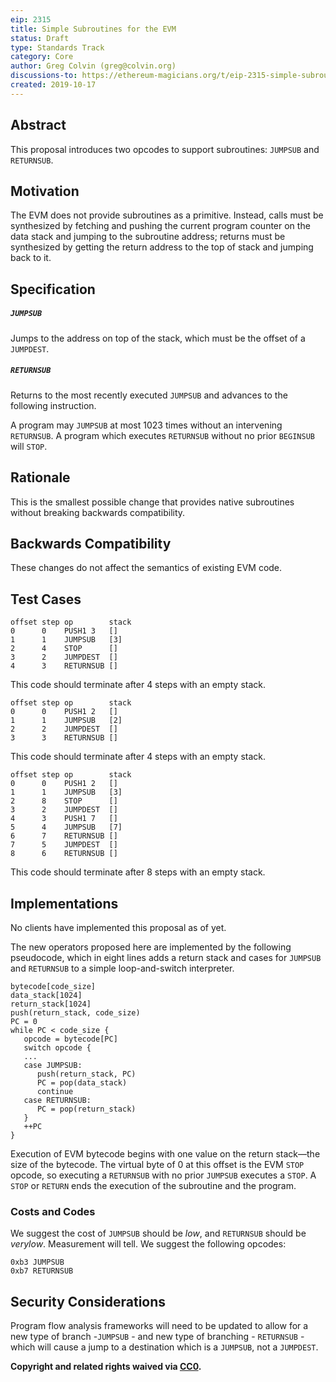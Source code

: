 ```yaml
---
eip: 2315
title: Simple Subroutines for the EVM
status: Draft
type: Standards Track
category: Core
author: Greg Colvin (greg@colvin.org)
discussions-to: https://ethereum-magicians.org/t/eip-2315-simple-subroutines-for-the-evm/3941
created: 2019-10-17
---
```


## Abstract

This proposal introduces two opcodes to support subroutines:  `JUMPSUB` and `RETURNSUB`.

## Motivation

The EVM does not provide subroutines as a primitive.  Instead, calls must be synthesized by fetching and pushing the current program counter on the data stack and jumping to the subroutine address; returns must be synthesized by getting the return address to the top of stack and jumping back to it.

## Specification

##### `JUMPSUB`
Jumps to the address on top of the stack, which must be the offset of a `JUMPDEST`.

##### `RETURNSUB`
Returns to the most recently executed `JUMPSUB` and advances to the following instruction.

A program may `JUMPSUB` at most 1023 times without an intervening `RETURNSUB`.  A program which executes `RETURNSUB` without no prior `BEGINSUB` will `STOP`.

## Rationale

This is the smallest possible change that provides native subroutines without breaking backwards compatibility.

## Backwards Compatibility

These changes do not affect the semantics of existing EVM code.

## Test Cases
```
offset step op        stack
0      0    PUSH1 3   []
1      1    JUMPSUB   [3]
2      4    STOP      []
3      2    JUMPDEST  []
4      3    RETURNSUB []
```
This code should terminate after 4 steps with an empty stack.
```
offset step op        stack
0      0    PUSH1 2   []
1      1    JUMPSUB   [2]
2      2    JUMPDEST  []
3      3    RETURNSUB []
```
This code should terminate after 4 steps with an empty stack.
```
offset step op        stack
0      0    PUSH1 2   []
1      1    JUMPSUB   [3]
2      8    STOP      []
3      2    JUMPDEST  []
4      3    PUSH1 7   []
5      4    JUMPSUB   [7]
6      7    RETURNSUB []
7      5    JUMPDEST  []
8      6    RETURNSUB []
```
This code should terminate after 8 steps with an empty stack.

## Implementations

No clients have implemented this proposal as of yet.

The new operators proposed here are implemented by the following pseudocode, which in eight lines adds a return stack and cases for `JUMPSUB` and `RETURNSUB` to a simple loop-and-switch interpreter.
```
bytecode[code_size]
data_stack[1024]
return_stack[1024]
push(return_stack, code_size)
PC = 0
while PC < code_size {
   opcode = bytecode[PC]
   switch opcode {
   ...
   case JUMPSUB:
      push(return_stack, PC)
      PC = pop(data_stack)
      continue
   case RETURNSUB:
      PC = pop(return_stack)
   }
   ++PC
}
```
Execution of EVM bytecode begins with one value on the return stack—the size of the bytecode. The virtual byte of 0 at this offset is the EVM `STOP` opcode, so executing a `RETURNSUB` with no prior `JUMPSUB` executes a `STOP`.  A `STOP` or `RETURN` ends the execution of the subroutine and the program.

### Costs and Codes

We suggest the cost of `JUMPSUB` should be _low_, and `RETURNSUB` should be _verylow_. 
 Measurement will tell.  We suggest the following opcodes:
```
0xb3 JUMPSUB
0xb7 RETURNSUB
```
## Security Considerations

Program flow analysis frameworks will need to be updated to allow for a new type of branch -`JUMPSUB` - and new type of branching - `RETURNSUB` - which will cause a jump to a destination which is a `JUMPSUB`, not a `JUMPDEST`. 

**Copyright and related rights waived via [CC0](https://creativecommons.org/publicdomain/zero/1.0/).**